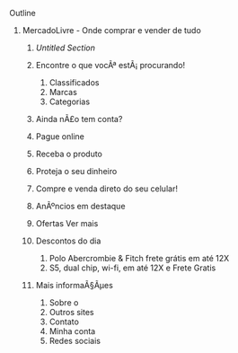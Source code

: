 Outline

1.  MercadoLivre - Onde comprar e vender de tudo
    1.  *Untitled Section*
    2.  Encontre o que vocÃª estÃ¡ procurando!
        1.  Classificados
        2.  Marcas
        3.  Categorias

    3.  Ainda nÃ£o tem conta?
    4.  Pague online
    5.  Receba o produto
    6.  Proteja o seu dinheiro
    7.  Compre e venda direto do seu celular!
    8.  AnÃºncios em destaque
    9.  Ofertas Ver mais
    10. Descontos do dia
        1.  Polo Abercrombie & Fitch frete grátis em até 12X
        2.  S5, dual chip, wi-fi, em até 12X e Frete Gratis

    11. Mais informaÃ§Ãµes
        1.  Sobre o
        2.  Outros sites
        3.  Contato
        4.  Minha conta
        5.  Redes sociais


